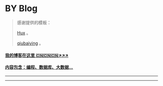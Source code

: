 # BY Blog

> 感谢提供的模板：
> 
> [Hux](https://github.com/Huxpro/huxpro.github.io) 。
> 
> [qiubaiying](https://github.com/qiubaiying/qiubaiying.github.io) 。
>  

#### [我的博客在这里 :cn::cn::cn::arrow_upper_right::arrow_upper_right::arrow_upper_right:](http://timebusker.github.io)

#### [内容包含：编程、数据库、大数据...](http://timebusker.github.io)  

-----------------
<!-- 
<h2 align="center">:heart::heart::heart:如果觉得我的文章或者代码对您有帮助,可以请我喝杯咖啡哦:heart::heart::heart:</h2>
<div  align="center">    
  <img src="http://www.timebusker.top/mine/wxpay.png" width = "200" height = "200" alt="WXPAY" align=center />
  &nbsp;&nbsp;&nbsp;&nbsp;&nbsp;&nbsp;&nbsp;&nbsp;&nbsp;&nbsp;&nbsp;&nbsp;&nbsp;&nbsp;&nbsp;&nbsp;&nbsp;&nbsp;
  <img src="http://www.timebusker.top/mine/alipay.png" width = "200" height = "200" alt="ALIPAY" align=center />
</div>  
<h2 align="center">:smile::smile::smile:您的支持将鼓励我继续创作...谢谢!:smile::smile::smile:</h2>
 -->
-----------------